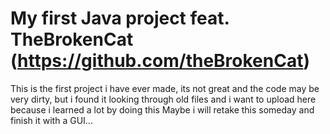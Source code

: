 # My first Java project feat. TheBrokenCat (https://github.com/theBrokenCat)
This is the first project i have ever made, its not great and the code may be very dirty, but i found it looking through old files and i want to upload here because i learned a lot by doing this
Maybe i will retake this someday and finish it with a GUI...
